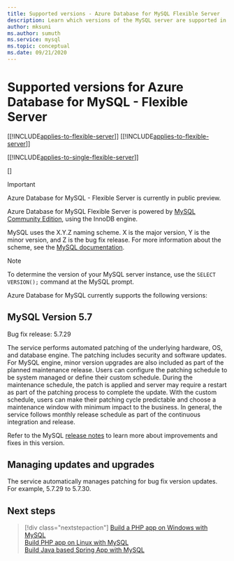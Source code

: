 ```yaml
---
title: Supported versions - Azure Database for MySQL Flexible Server
description: Learn which versions of the MySQL server are supported in the Azure Database for MySQL Flexible Server
author: mksuni
ms.author: sumuth
ms.service: mysql
ms.topic: conceptual
ms.date: 09/21/2020
---
```


# Supported versions for Azure Database for MySQL - Flexible Server

[[!INCLUDE[applies-to-flexible-server](../includes/applies-to-flexible-server.md)]]
[[!INCLUDE[applies-to-flexible-server](includes/applies-to-flexible-server.md)]]

[[!INCLUDE[applies-to-single-flexible-server](includes/applies-to-flexible-server.md)]]

[]




> [!IMPORTANT]
> Azure Database for MySQL - Flexible Server is currently in public preview.


Azure Database for MySQL Flexible Server is powered by [MySQL Community Edition](https://www.mysql.com/products/community/), using the InnoDB engine.

MySQL uses the X.Y.Z naming scheme. X is the major version, Y is the minor version, and Z is the bug fix release. For more information about the scheme, see the [MySQL documentation](https://dev.mysql.com/doc/refman/5.7/en/which-version.html).

> [!NOTE]
> To determine the version of your MySQL server instance, use the `SELECT VERSION();` command at the MySQL prompt.

Azure Database for MySQL currently supports the following versions:

## MySQL Version 5.7

Bug fix release: 5.7.29

The service performs automated patching of the underlying hardware, OS, and database engine. The patching includes security and software updates. For MySQL engine, minor version upgrades are also included as part of the planned maintenance release. Users can configure the patching schedule to be system managed or define their custom schedule. During the maintenance schedule, the patch is applied and server may require a restart as part of the patching process to complete the update. With the custom schedule, users can make their patching cycle predictable and choose a maintenance window with minimum impact to the business. In general, the service follows monthly release schedule as part of the continuous integration and release.

Refer to the MySQL [release notes](https://dev.mysql.com/doc/relnotes/mysql/5.7/en/news-5-7-29.html) to learn more about improvements and fixes in this version.

## Managing updates and upgrades
The service automatically manages patching for bug fix version updates. For example, 5.7.29 to 5.7.30.

## Next steps

> [!div class="nextstepaction"]
>[Build a PHP app on Windows with MySQL](../../app-service/tutorial-php-mysql-app.md)<br/>
>[Build PHP app on Linux with MySQL](../../app-service/tutorial-php-mysql-app.md?pivots=platform-linux%253fpivots%253dplatform-linux)<br/>
>[Build Java based Spring App with MySQL](/azure/developer/java/spring-framework/spring-app-service-e2e?tabs=bash)<br/>